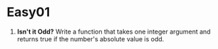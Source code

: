 # Easy01

1. <b>Isn't it Odd?</b>
Write a function that takes one integer argument and returns true if the number's absolute value is odd.
